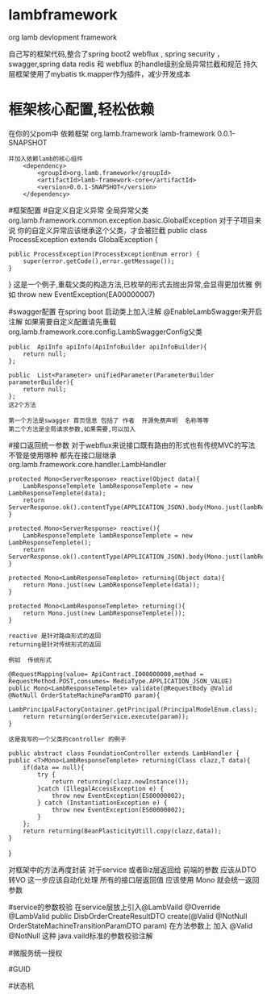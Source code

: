 # lambframework
org lamb devlopment framework

自己写的框架代码,整合了spring boot2 webflux  , spring security ，swagger,spring data redis 和 webflux 的handle级别全局异常拦截和规范
持久层框架使用了mybatis tk.mapper作为插件，减少开发成本

# 框架核心配置,轻松依赖

在你的父pom中 依赖框架
    <parent>
        <groupId>org.lamb.framework</groupId>
        <artifactId>lamb-framework</artifactId>
        <version>0.0.1-SNAPSHOT</version>
        <relativePath/> <!-- lookup parent from repository -->
    </parent>
	
	并加入依赖lamb的核心组件
	    <dependency>
            <groupId>org.lamb.framework</groupId>
            <artifactId>lamb-framework-core</artifactId>
            <version>0.0.1-SNAPSHOT</version>
        </dependency>

#框架配置
#自定义自定义异常
全局异常父类
org.lamb.framework.common.exception.basic.GlobalException
对于子项目来说 你的自定义异常应该继承这个父类，才会被拦截
public class ProcessException extends GlobalException {

    public ProcessException(ProcessExceptionEnum error) {
        super(error.getCode(),error.getMessage());
    }
}
这是一个例子,重载父类的构造方法,已枚举的形式去抛出异常,会显得更加优雅
例如
throw new EventException(EA00000007)

#swagger配置 
在spring boot 启动类上加入注解
@EnableLambSwagger来开启注解
如果需要自定义配置请先重载org.lamb.framework.core.config.LambSwaggerConfig父类

    public  ApiInfo apiInfo(ApiInfoBuilder apiInfoBuilder){
        return null;
    };

    public  List<Parameter> unifiedParameter(ParameterBuilder parameterBuilder){
        return null;
    };
	这2个方法
	
	第一个方法是swagger 首页信息 包括了 作者  开源免费声明  名称等等
	第二个方法是全局请求参数,如果需要,可以加入

#接口返回统一参数
对于webflux来说接口既有路由的形式也有传统MVC的写法
不管是使用哪种 都先在接口层继承 org.lamb.framework.core.handler.LambHandler	

    protected Mono<ServerResponse> reactive(Object data){
        LambResponseTemplete lambResponseTemplete = new LambResponseTemplete(data);
        return ServerResponse.ok().contentType(APPLICATION_JSON).body(Mono.just(lambResponseTemplete),LambResponseTemplete.class);
    }

    protected Mono<ServerResponse> reactive(){
        LambResponseTemplete lambResponseTemplete = new LambResponseTemplete();
        return ServerResponse.ok().contentType(APPLICATION_JSON).body(Mono.just(lambResponseTemplete),LambResponseTemplete.class);
    }

    protected Mono<LambResponseTemplete> returning(Object data){
        return Mono.just(new LambResponseTemplete(data));
    }

    protected Mono<LambResponseTemplete> returning(){
        return Mono.just(new LambResponseTemplete());
    }
	
	reactive 是针对路由形式的返回 
	returning是针对传统形式的返回 
	
	例如  传统形式 
	
	@RequestMapping(value= ApiContract.I000000000,method = RequestMethod.POST,consumes= MediaType.APPLICATION_JSON_VALUE)
    public Mono<LambResponseTemplete> validate(@RequestBody @Valid @NotNull OrderStateMachineParamDTO param){
        LambPrincipalFactoryContainer.getPrincipal(PrincipalModelEnum.class);
        return returning(orderService.execute(param));
    }
	
	这是我写的一个父类的controller 的例子
	
	public abstract class FoundationController extends LambHandler {
    public <T>Mono<LambResponseTemplete> returning(Class clazz,T data){
        if(data == null){
            try {
                return returning(clazz.newInstance());
            }catch (IllegalAccessException e) {
                throw new EventException(ES00000002);
            } catch (InstantiationException e) {
                throw new EventException(ES00000002);
            }
        };
        return returning(BeanPlasticityUtill.copy(clazz,data));
    }
}

对框架中的方法再度封装 对于service 或者Biz层返回给 前端的参数 应该从DTO转VO
这一步应该自动化处理
所有的接口层返回值 应该使用 Mono<LambResponseTemplete>  就会统一返回参数 

#service的参数校验
在service层放上引入@LambVaild 
	@Override
    @LambValid
    public <T extends DisbOrderCreateParamDTO> DisbOrderCreateResultDTO create(@Valid @NotNull OrderStateMachineTransitionParamDTO<T> param)
在方法参数上 加入 @Valid @NotNull 这种 java.vaild标准的参数校验注解

#微服务统一授权




#GUID




#状态机
	